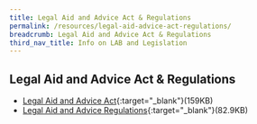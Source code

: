 ```yaml
---
title: Legal Aid and Advice Act & Regulations
permalink: /resources/legal-aid-advice-act-regulations/
breadcrumb: Legal Aid and Advice Act & Regulations
third_nav_title: Info on LAB and Legislation
---
```

## Legal Aid and Advice Act &amp; Regulations

* [Legal Aid and Advice Act](https://sso.agc.gov.sg/Act/LAAA1995){:target="_blank"}(159KB)
* [Legal Aid and Advice Regulations](https://sso.agc.gov.sg/SL/LAAA1995-RG1?DocDate=20201222){:target="_blank"}(82.9KB) <br>